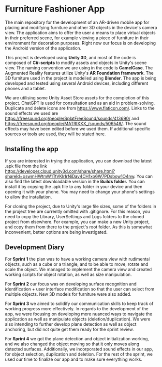 # Furniture Fashioner App
The main repository for the development of an AR-driven mobile app for placing and modifying furniture and other 3D objects in the device's camera view. The application aims to offer the user a means to place virtual objects in their preferred scene, for example viewing a piece of furniture in their environment for decoration purposes. Right now our focus is on developing the Android version of the application.

This project is developed using **Unity 3D**, and most of the code is composed of **C#-scripts** to modify assets and objects in Unity's scene view. The naming convention we are using in the code is **CamelCase**. The Augmented Reality features utilize Unity's **AR Foundation framework**. The 3D furniture used in the project is modelled using **Blender**. The app is being developed and tested using several Android devices, including different phones and a tablet.

We are utilising some Unity Asset Store assets for the completion of this project. ChatGPT is used for consultation and as an aid in problem-solving. Duplicate and delete icons are from https://www.flaticon.com/. Links to the sound effects we used are https://freesound.org/people/SplatFreeSound/sounds/413690/ and https://freesound.org/people/MATRIXXX_/sounds/506546/. The sound effects may have been edited before we used them. If additional specific sources or tools are used, they will be stated here.

## Installing the app
If you are interested in trying the application, you can download the latest .apk file from the link https://developer.cloud.unity3d.com/share/share.html?shareId=oswmHWtmW1TtVKIrIrNiDav4CH1xo6W7PDsbow1O4nw.
You can also find the latest downloadable version in the **Builds folder.** You can install it by copying the .apk file to any folder in your device and then opening it with your phone. You may need to change your phone's settings to allow the installation.

For cloning the project, due to Unity's large file sizes, some of the folders in the project tree are currently omitted with .gitignore. For this reason, you need to copy the Library, UserSettings and Logs folders to the cloned project from elsewhere. For example, you can make a new Unity project, and copy them from there to the project's root folder. As this is somewhat inconvenient, better options are being investigated.

## Development Diary
For **Sprint 1** the plan was to have a working camera view with rudimental objects, such as a cube or a triangle, and to be able to move, rotate and scale the object. We managed to implement the camera view and created working scripts for object rotation, as well as size manipulation.

For **Sprint 2** our focus was on developing surface recognition and identification + user interface modification so that the user can select from multiple objects. New 3D models for furniture were also added.

For **Sprint 3** we aimed to solidify our communication skills to keep track of working progress more effectively. In regards to the development of the app, we were focusing on developing more nuanced ways to navigate the application as well as manipulate objects (deletion/duplication). We were also intending to further develop plane detection as well as object anchoring, but did not quite get them ready for the sprint review.

For **Sprint 4** we got the plane detection and object initialization working, and we also changed the object moving so that it only moves along detected surfaces. Additionally, we incorporated sound effects in our app, for object selection, duplication and deletion. For the rest of the sprint, we used our time to finalize our app and to make sure everything works. 
